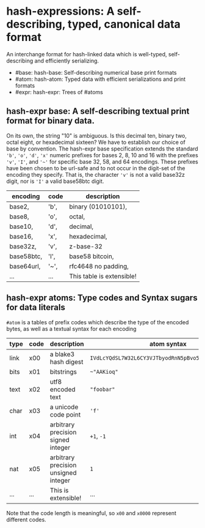 # hash-expressions: A self-describing, typed, canonical data format
An interchange format for hash-linked data which is well-typed, self-describing
and efficiently serializing.

- #base: hash-base: Self-describing numerical base print formats
- #atom: hash-atom: Typed data with efficient serializations and print formats
- #expr: hash-expr: Trees of #atoms

## hash-expr base: A self-describing textual print format for binary data.

On its own, the string "10" is ambiguous. Is this decimal ten, binary two, octal
eight, or hexadecimal sixteen? We have to establish our choice of base by
convention. The hash-expr base specification extends the standard `'b'`, `'o'`,
`'d'`, `'x'` numeric prefixes for bases 2, 8, 10 and 16 with the prefixes `'v'`,
`'I'`, and `'~'` for specific base 32, 58, and 64 encodings. These prefixes have
been chosen to be url-safe and to not occur in the digit-set of the encoding
they specify. That is, the character `'v'` is not a valid base32z digit, nor is
`'I'` a valid base58btc digit.

| encoding   | code | description               |
|------------|------|---------------------------|
| base2,     | 'b', | binary (01010101),        |
| base8,     | 'o', | octal,                    |
| base10,    | 'd', | decimal,                  |
| base16,    | 'x', | hexadecimal,              |
| base32z,   | 'v', | z-base-32                 |
| base58btc, | 'I', | base58 bitcoin,           |
| base64url, | '~', | rfc4648 no padding,       |
| ...        | ...  | This table is extensible! |

## hash-expr atoms: Type codes and Syntax sugars for data literals

`#atom` is a tables of prefix codes which describe the type of the encoded
bytes, as well as a textual syntax for each encoding

| type     | code   | description                            | atom syntax                                          |
| -------- | ------ | -------------------------------------- | ---------------------------------------------------- |
| link     | x00    | a blake3 hash digest                   | `IVdLcYQdSL7W32L6CY3VJTbyodRnN5pBvo5gMbaSa3nk6ENQ21` |
| bits     | x01    | bitstrings                             | `~"AAKioq"`                                          |
| text     | x02    | utf8 encoded text                      | `"foobar"`                                           |
| char     | x03    | a unicode code point                   | `'f'`                                                |
| int      | x04    | arbitrary precision signed integer     | `+1`, `-1`                                           |
| nat      | x05   | arbitrary precision unsigned integer   | `1`                                                  |
| ...      | ...    | This is extensible!                    | ...                                                  |

Note that the code length is meaningful, so `x00` and `x0000` represent
different codes.


